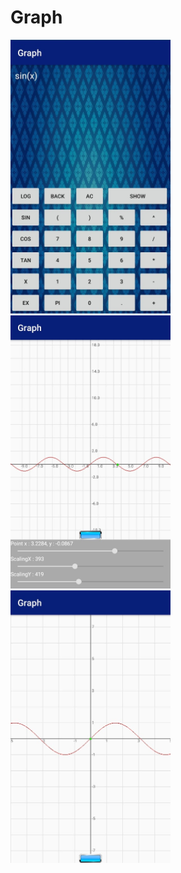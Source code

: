 # Graph
<img src="images/Graph3.jpg" width="256">
<img src="images/Graph1.jpg" width="256">
<img src="images/Graph2.jpg" width="256">
